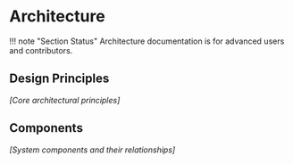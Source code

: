 # Architecture

<!-- TODO: Architecture overview -->
<!-- TODO: Design principles -->
<!-- TODO: Component relationships -->

!!! note "Section Status"
    Architecture documentation is for advanced users and contributors.

## Design Principles

*[Core architectural principles]*

## Components

*[System components and their relationships]*
